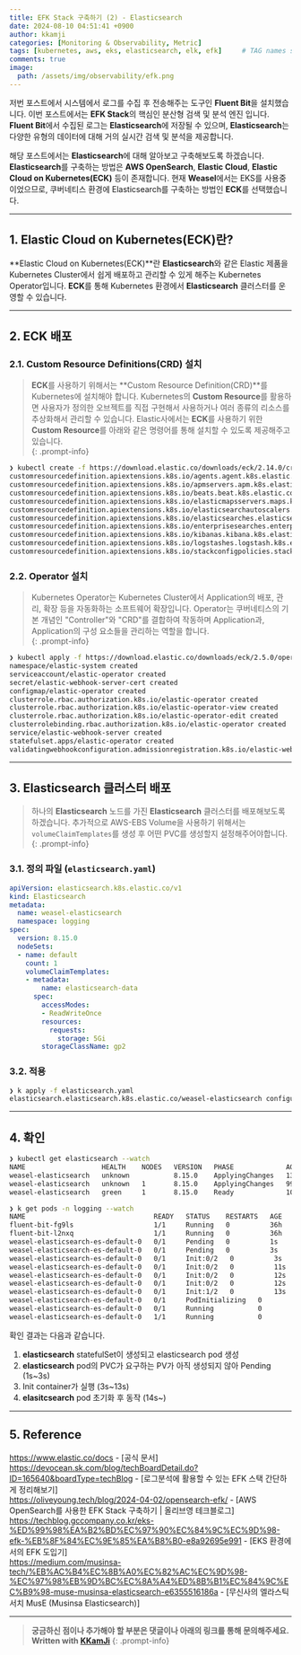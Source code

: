 ```yaml
---
title: EFK Stack 구축하기 (2) - Elasticsearch
date: 2024-08-10 04:51:41 +0900
author: kkamji
categories: [Monitoring & Observability, Metric]
tags: [kubernetes, aws, eks, elasticsearch, elk, efk]     # TAG names should always be lowercase
comments: true
image:
  path: /assets/img/observability/efk.png
---
```


저번 포스트에서 시스템에서 로그를 수집 후 전송해주는 도구인 **Fluent Bit**을 설치했습니다. 이번 포스트에서는 **EFK Stack**의 핵심인 분산형 검색 및 분석 엔진 입니다. **Fluent Bit**에서 수집된 로그는 **Elasticsearch**에 저장될 수 있으며, **Elasticsearch**는 다양한 유형의 데이터에 대해 거의 실시간 검색 및 분석을 제공합니다.  

해당 포스트에서는 **Elasticsearch**에 대해 알아보고 구축해보도록 하겠습니다. **Elasticsearch**를 구축하는 방법은 **AWS OpenSearch**, **Elastic Cloud**, **Elastic Cloud on Kubernetes(ECK)** 등이 존재합니다. 현재 **Weasel**에서는 EKS를 사용중이었으므로, 쿠버네티스 환경에 Elasticsearch를 구축하는 방법인 **ECK**를 선택했습니다.

---

## 1. Elastic Cloud on Kubernetes(ECK)란?

**Elastic Cloud on Kubernetes(ECK)**란 **Elasticsearch**와 같은 Elastic 제품을 Kubernetes Cluster에서 쉽게 배포하고 관리할 수 있게 해주는 Kubernetes Operator입니다. **ECK**를 통해 Kubernetes 환경에서 **Elasticsearch** 클러스터를 운영할 수 있습니다.

---

## 2. ECK 배포

### 2.1. Custom Resource Definitions(CRD) 설치

> **ECK**를 사용하기 위해서는 **Custom Resource Definition(CRD)**를 Kubernetes에 설치해야 합니다. Kubernetes의 **Custom Resource**를 활용하면 사용자가 정의한 오브젝트를 직접 구현해서 사용하거나 여러 종류의 리소스를 추상화해서 관리할 수 있습니다. Elastic사에서는 **ECK**를 사용하기 위한 **Custom Resource**를 아래와 같은 명령어를 통해 설치할 수 있도록 제공해주고 있습니다.  
{: .prompt-info}

```bash
❯ kubectl create -f https://download.elastic.co/downloads/eck/2.14.0/crds.yaml
customresourcedefinition.apiextensions.k8s.io/agents.agent.k8s.elastic.co created
customresourcedefinition.apiextensions.k8s.io/apmservers.apm.k8s.elastic.co created
customresourcedefinition.apiextensions.k8s.io/beats.beat.k8s.elastic.co created
customresourcedefinition.apiextensions.k8s.io/elasticmapsservers.maps.k8s.elastic.co created
customresourcedefinition.apiextensions.k8s.io/elasticsearchautoscalers.autoscaling.k8s.elastic.co created
customresourcedefinition.apiextensions.k8s.io/elasticsearches.elasticsearch.k8s.elastic.co created
customresourcedefinition.apiextensions.k8s.io/enterprisesearches.enterprisesearch.k8s.elastic.co created
customresourcedefinition.apiextensions.k8s.io/kibanas.kibana.k8s.elastic.co created
customresourcedefinition.apiextensions.k8s.io/logstashes.logstash.k8s.elastic.co created
customresourcedefinition.apiextensions.k8s.io/stackconfigpolicies.stackconfigpolicy.k8s.elastic.co created
```

### 2.2. Operator 설치

> Kubernetes Operator는 Kubernetes Cluster에서 Application의 배포, 관리, 확장 등을 자동화하는 소프트웨어 확장입니다. Operator는 쿠버네티스의 기본 개념인 "Controller"와 "CRD"를 결합하여 작동하며 Application과, Application의 구성 요소들을 관리하는 역할을 합니다.  
{: .prompt-info}

```bash
❯ kubectl apply -f https://download.elastic.co/downloads/eck/2.5.0/operator.yaml
namespace/elastic-system created
serviceaccount/elastic-operator created
secret/elastic-webhook-server-cert created
configmap/elastic-operator created
clusterrole.rbac.authorization.k8s.io/elastic-operator created
clusterrole.rbac.authorization.k8s.io/elastic-operator-view created
clusterrole.rbac.authorization.k8s.io/elastic-operator-edit created
clusterrolebinding.rbac.authorization.k8s.io/elastic-operator created
service/elastic-webhook-server created
statefulset.apps/elastic-operator created
validatingwebhookconfiguration.admissionregistration.k8s.io/elastic-webhook.k8s.elastic.co created
```

---

## 3. Elasticsearch 클러스터 배포

> 하나의 **Elasticsearch** 노드를 가진 **Elasticsearch** 클러스터를 배포해보도록 하겠습니다. 추가적으로 AWS-EBS Volume을 사용하기 위해서는 `volumeClaimTemplates`를 생성 후 어떤 PVC를 생성할지 설정해주어야합니다.  
{: .prompt-info}

### 3.1. 정의 파일 (`elasticsearch.yaml`)

```yaml
apiVersion: elasticsearch.k8s.elastic.co/v1
kind: Elasticsearch
metadata:
  name: weasel-elasticsearch
  namespace: logging
spec:
  version: 8.15.0
  nodeSets:
  - name: default
    count: 1
    volumeClaimTemplates:
    - metadata:
        name: elasticsearch-data
      spec:
        accessModes:
        - ReadWriteOnce
        resources:
          requests:
            storage: 5Gi
        storageClassName: gp2
```

### 3.2. 적용

```bash
❯ k apply -f elasticsearch.yaml
elasticsearch.elasticsearch.k8s.elastic.co/weasel-elasticsearch configured
```

---

## 4. 확인

```bash
❯ kubectl get elasticsearch --watch
NAME                   HEALTH    NODES   VERSION   PHASE             AGE
weasel-elasticsearch   unknown           8.15.0    ApplyingChanges   13s
weasel-elasticsearch   unknown   1       8.15.0    ApplyingChanges   99s
weasel-elasticsearch   green     1       8.15.0    Ready             105s

❯ k get pods -n logging --watch
NAME                                READY   STATUS    RESTARTS   AGE
fluent-bit-fg9ls                    1/1     Running   0          36h
fluent-bit-l2nxq                    1/1     Running   0          36h
weasel-elasticsearch-es-default-0   0/1     Pending   0          1s
weasel-elasticsearch-es-default-0   0/1     Pending   0          3s
weasel-elasticsearch-es-default-0   0/1     Init:0/2   0          3s
weasel-elasticsearch-es-default-0   0/1     Init:0/2   0          11s
weasel-elasticsearch-es-default-0   0/1     Init:0/2   0          12s
weasel-elasticsearch-es-default-0   0/1     Init:0/2   0          12s
weasel-elasticsearch-es-default-0   0/1     Init:1/2   0          13s
weasel-elasticsearch-es-default-0   0/1     PodInitializing   0          14s
weasel-elasticsearch-es-default-0   0/1     Running           0          15s
weasel-elasticsearch-es-default-0   1/1     Running           0          46s
```

확인 결과는 다음과 같습니다.

1. **elasticsearch** statefulSet이 생성되고 elasticsearch pod 생성
2. **elasticsearch** pod의 PVC가 요구하는 PV가 아직 생성되지 않아 Pending (1s~3s)
3. Init container가 실행 (3s~13s)
4. **elasitcsearch** pod 초기화 후 동작 (14s~)

---

## 5. Reference

<https://www.elastic.co/docs> - [공식 문서]  
<https://devocean.sk.com/blog/techBoardDetail.do?ID=165640&boardType=techBlog> - [로그분석에 활용할 수 있는 EFK 스택 간단하게 정리해보기]  
<https://oliveyoung.tech/blog/2024-04-02/opensearch-efk/> - [AWS OpenSearch를 사용한 EFK Stack 구축하기 | 올리브영 테크블로그]  
<https://techblog.gccompany.co.kr/eks-%ED%99%98%EA%B2%BD%EC%97%90%EC%84%9C%EC%9D%98-efk-%EB%8F%84%EC%9E%85%EA%B8%B0-e8a92695e991> - [EKS 환경에서의 EFK 도입기]  
<https://medium.com/musinsa-tech/%EB%AC%B4%EC%8B%A0%EC%82%AC%EC%9D%98-%EC%97%98%EB%9D%BC%EC%8A%A4%ED%8B%B1%EC%84%9C%EC%B9%98-muse-musinsa-elasticsearch-e6355516186a> - [무신사의 엘라스틱서치 MusE (Musinsa Elasticsearch)]  

---
> **궁금하신 점이나 추가해야 할 부분은 댓글이나 아래의 링크를 통해 문의해주세요.**  
> **Written with [KKamJi](https://www.linkedin.com/in/taejikim/)**
{: .prompt-info}
